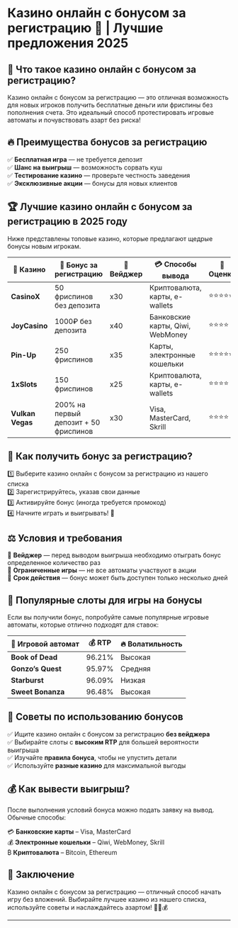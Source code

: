 # Казино онлайн с бонусом за регистрацию 🎰 | Лучшие предложения 2025  

## 🎁 Что такое казино онлайн с бонусом за регистрацию?  
Казино онлайн с бонусом за регистрацию — это отличная возможность для новых игроков получить бесплатные деньги или фриспины без пополнения счета. Это идеальный способ протестировать игровые автоматы и почувствовать азарт без риска!  

## 🔥 Преимущества бонусов за регистрацию  
✅ **Бесплатная игра** — не требуется депозит  
✅ **Шанс на выигрыш** — возможность сорвать куш  
✅ **Тестирование казино** — проверьте честность заведения  
✅ **Эксклюзивные акции** — бонусы для новых клиентов  

## 🏆 Лучшие казино онлайн с бонусом за регистрацию в 2025 году  
Ниже представлены топовые казино, которые предлагают щедрые бонусы новым игрокам.  

| 🏅 Казино | 🎁 Бонус за регистрацию | 🔄 Вейджер | 💳 Способы вывода | 🌟 Оценка |  
|-----------|-----------------------|------------|----------------|-----------|  
| **CasinoX** | 50 фриспинов без депозита | x30 | Криптовалюта, карты, e-wallets | ⭐⭐⭐⭐⭐ |  
| **JoyCasino** | 1000₽ без депозита | x40 | Банковские карты, Qiwi, WebMoney | ⭐⭐⭐⭐ |  
| **Pin-Up** | 250 фриспинов | x35 | Карты, электронные кошельки | ⭐⭐⭐⭐⭐ |  
| **1xSlots** | 150 фриспинов | x25 | Криптовалюта, карты, e-wallets | ⭐⭐⭐⭐ |  
| **Vulkan Vegas** | 200% на первый депозит + 50 фриспинов | x30 | Visa, MasterCard, Skrill | ⭐⭐⭐⭐ |  

## 🎯 Как получить бонус за регистрацию?  
1️⃣ Выберите казино онлайн с бонусом за регистрацию из нашего списка  
2️⃣ Зарегистрируйтесь, указав свои данные  
3️⃣ Активируйте бонус (иногда требуется промокод)  
4️⃣ Начните играть и выигрывать! 🎲  

## ⚖️ Условия и требования  
🔹 **Вейджер** — перед выводом выигрыша необходимо отыграть бонус определенное количество раз  
🔹 **Ограниченные игры** — не все автоматы участвуют в акции  
🔹 **Срок действия** — бонус может быть доступен только несколько дней  

## 🎲 Популярные слоты для игры на бонусы  
Если вы получили бонус, попробуйте самые популярные игровые автоматы, которые отлично подходят для ставок:  

| 🎰 Игровой автомат | 💰 RTP | 🔥 Волатильность |  
|-------------------|--------|---------------|  
| **Book of Dead** | 96.21% | Высокая |  
| **Gonzo’s Quest** | 95.97% | Средняя |  
| **Starburst** | 96.09% | Низкая |  
| **Sweet Bonanza** | 96.48% | Высокая |  

## 📌 Советы по использованию бонусов  
✅ Ищите казино онлайн с бонусом за регистрацию **без вейджера**  
✅ Выбирайте слоты с **высоким RTP** для большей вероятности выигрыша  
✅ Изучайте **правила бонуса**, чтобы не упустить детали  
✅ Используйте **разные казино** для максимальной выгоды  

## 💰 Как вывести выигрыш?  
После выполнения условий бонуса можно подать заявку на вывод. Обычные способы:  

💳 **Банковские карты** – Visa, MasterCard  
💰 **Электронные кошельки** – Qiwi, WebMoney, Skrill  
₿ **Криптовалюта** – Bitcoin, Ethereum  

## 🏁 Заключение  
Казино онлайн с бонусом за регистрацию — отличный способ начать игру без вложений. Выбирайте лучшее казино из нашего списка, используйте советы и наслаждайтесь азартом! 🎰🎲💰  

---

